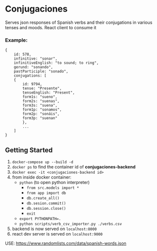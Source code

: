 # Conjugaciones
Serves json responses of Spanish verbs and their conjugations in various tenses and moods.
React client to consume it

### Example:
```
{
    id: 578,
    infinitive: "sonar",
    infinitiveEnglish: "to sound; to ring",
    gerund: "sonando",
    pastParticiple: "sonado",
    conjugations: [
    {
        id: 9794,
        tense: "Presente",
        tenseEnglish: "Present",
        form1s: "sueno",
        form2s: "suenas",
        form3s: "suena",
        form1p: "sonamos",
        form2p: "sonáis",
        form3p: "suenan"
        },
        ...
    ]
}
```
## Getting Started
1. `docker-compose up --build -d`
1. `docker ps` to find the container id of **conjugaciones-backend**
1. `docker exec -it <conjugaciones-backend id>`
1. from inside docker container:
    - `python` (to open python interpreter)
        - `from src.models import *`
        - `from app import db`
        - `db.create_all()`
        - `db.sesion.commit()`
        - `db.session.close()`
        - `exit`
    - `export PYTHONPATH=.`
    - `python scripts/verb_csv_importer.py ./verbs.csv`
1. backend is now served on `localhost:8000`
1. react dev server is served on `localhost:9000`


USE: https://www.randomlists.com/data/spanish-words.json
